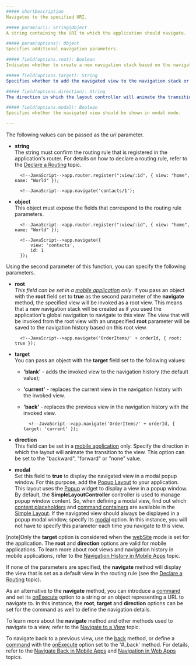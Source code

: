 ```yaml
---
##### shortDescription
Navigates to the specified URI.

##### param(uri): String|Object
A string containing the URI to which the application should navigate.

##### param(options): Object
Specifies additional navigation parameters.

##### field(options.root): Boolean
Indicates whether to create a new navigation stack based on the navigated view.

##### field(options.target): String
Specifies whether to add the navigated view to the navigation stack or replace the current view. The following values are accepted: 'blank' and 'current'.

##### field(options.direction): String
The direction in which the layout controller will animate the transition to show the view. The following values are accepted: 'backward', 'forward' or 'none'.

##### field(options.modal): Boolean
Specifies whether the navigated view should be shown in modal mode.

---
```

The following values can be passed as the *uri* parameter.

- **string**  
    The string must confirm the routing rule that is registered in the application's router. For details on how to declare a routing rule, refer to the [Declare a Routing](/concepts/40%20SPA%20Framework/3%20Navigation%20and%20Routing/1%20Declare%20a%20Routing.md '/Documentation/Guide/SPA_Framework/Navigation_and_Routing/#Declare_a_Routing') topic.  

        <!--JavaScript-->app.router.register(":view/:id", { view: "home", name: "World" });

    <!---->

        <!--JavaScript-->app.navigate('contacts/1');

- **object**  
    This object must expose the fields that correspond to the routing rule parameters.

        <!--JavaScript-->app.router.register(":view/:id", { view: "home", name: "World" });

    <!---->

        <!--JavaScript-->app.navigate({
            view: 'contacts',
            id: 1
        });


Using the second parameter of this function, you can specify the following parameters.

- **root**  
    *This field can be set in a [mobile application](/api-reference/40%20SPA%20Framework/HtmlApplication/1%20Configuration/mode.md '/Documentation/ApiReference/SPA_Framework/HtmlApplication/Configuration/#mode') only*. If you pass an object with the **root** field set to **true** as the second parameter of the **navigate** method, the specified view will be invoked as a root view. This means that a new navigation stack will be created as if you used the application's global navigation to navigate to this view. The view that will be invoked from the root view with an unspecified **root** parameter will be saved to the navigation history based on this root view.

        <!--JavaScript-->app.navigate('OrderItems/' + orderId, { root: true });

- **target**  
    You can pass an object with the **target** field set to the following values:
    - **'blank'** - adds the invoked view to the navigation history (the default value);
    - **'current'** - replaces the current view in the navigation history with the invoked view.
    - **'back'** - replaces the previous view in the navigation history with the invoked view.

            <!--JavaScript-->app.navigate('OrderItems/' + orderId, { target: 'current' });

- **direction**  
    This field can be set in a [mobile application](/api-reference/40%20SPA%20Framework/HtmlApplication/1%20Configuration/mode.md '/Documentation/ApiReference/SPA_Framework/HtmlApplication/Configuration/#mode') only. Specify the direction in which the layout will animate the transition to the view. This option can be set to the "backward", "forward" or "none" value.

- **modal**  
    Set this field to **true** to display the navigated view in a modal popup window. For this purpose, add the [Popup Layout](/concepts/40%20SPA%20Framework/13%20Built-in%20Layouts/45%20Popup%20Layout.md '/Documentation/Guide/SPA_Framework/Built-in_Layouts/#Popup_Layout') to your application. This layout uses the [Popup](/api-reference/10%20UI%20Widgets/dxPopup '/Documentation/ApiReference/UI_Widgets/dxPopup/') widget to display a view in a popup window. By default, the **SimpleLayoutController** controller is used to manage popup window content. So, when defining a modal view, find out which [content placeholders](/concepts/40%20SPA%20Framework/1%20Views%20and%20Layouts/4%20Insert%20View%20into%20Layout.md '/Documentation/Guide/SPA_Framework/Views_and_Layouts/#Insert_View_into_Layout') and [command containers](/concepts/40%20SPA%20Framework/1%20Views%20and%20Layouts/6%20Add%20Commands%20to%20Views.md '/Documentation/Guide/SPA_Framework/Views_and_Layouts/#Add_Commands_to_Views') are available in the [Simple Layout](/concepts/40%20SPA%20Framework/13%20Built-in%20Layouts/4%20Simple%20Layout.md '/Documentation/Guide/SPA_Framework/Built-in_Layouts/#Simple_Layout'). If the navigated view should always be displayed in a popup modal window, specify its [modal](/api-reference/40%20SPA%20Framework/Markup%20Components/dxView/1%20Configuration/modal.md '/Documentation/ApiReference/SPA_Framework/Markup_Components/dxView/Configuration/#modal') option. In this instance, you will not have to specify this parameter each time you navigate to this view.

[note]Only the **target** option is considered when the [webSite](/api-reference/40%20SPA%20Framework/HtmlApplication/1%20Configuration/mode.md '/Documentation/ApiReference/SPA_Framework/HtmlApplication/Configuration/#mode') mode is set for the application. The **root** and **direction** options are valid for mobile applications. To learn more about root views and navigation history in mobile applications, refer to the [Navigation History in Mobile Apps](/concepts/40%20SPA%20Framework/3%20Navigation%20and%20Routing/5%20Navigation%20History%20in%20Mobile%20Apps.md '/Documentation/Guide/SPA_Framework/Navigation_and_Routing/#Navigation_History_in_Mobile_Apps') topic.

If none of the parameters are specified, the **navigate** method will display the view that is set as a default view in the routing rule (see the [Declare a Routing](/concepts/40%20SPA%20Framework/3%20Navigation%20and%20Routing/1%20Declare%20a%20Routing.md '/Documentation/Guide/SPA_Framework/Navigation_and_Routing/#Declare_a_Routing') topic).

As an alternative to the **navigate** method, you can introduce a [command](/api-reference/40%20SPA%20Framework/Markup%20Components/dxCommand '/Documentation/ApiReference/SPA_Framework/Markup_Components/dxCommand/') and set its [onExecute](/api-reference/40%20SPA%20Framework/Markup%20Components/dxCommand/1%20Configuration/onExecute.md '/Documentation/ApiReference/SPA_Framework/Markup_Components/dxCommand/Configuration/#onExecute') option to a string or an object representing a URL to navigate to. In this instance, the **root**, **target** and **direction** options can be set for the command as well to define the navigation details.

To learn more about the **navigate** method and other methods used to navigate to a view, refer to the [Navigate to a View](/concepts/40%20SPA%20Framework/3%20Navigation%20and%20Routing/2%20Navigate%20to%20a%20View.md '/Documentation/Guide/SPA_Framework/Navigation_and_Routing/#Navigate_to_a_View') topic.

To navigate back to a previous view, use the [back](/api-reference/40%20SPA%20Framework/HtmlApplication/3%20Methods/back().md '/Documentation/ApiReference/SPA_Framework/HtmlApplication/Methods/#back') method, or define a [command](/concepts/40%20SPA%20Framework/1%20Views%20and%20Layouts/6%20Add%20Commands%20to%20Views.md '/Documentation/Guide/SPA_Framework/Views_and_Layouts/#Add_Commands_to_Views') with the [onExecute](/api-reference/40%20SPA%20Framework/Markup%20Components/dxCommand/1%20Configuration/onExecute.md '/Documentation/ApiReference/SPA_Framework/Markup_Components/dxCommand/Configuration/#onExecute') option set to the '#_back' method. For details, refer to the [Navigate Back in Mobile Apps](/concepts/40%20SPA%20Framework/3%20Navigation%20and%20Routing/4%20Navigate%20Back%20in%20Mobile%20Apps.md '/Documentation/Guide/SPA_Framework/Navigation_and_Routing/#Navigate_Back_in_Mobile_Apps') and [Navigation in Web Apps](/concepts/40%20SPA%20Framework/3%20Navigation%20and%20Routing/6%20Navigation%20in%20Web%20Apps.md '/Documentation/Guide/SPA_Framework/Navigation_and_Routing/#Navigation_in_Web_Apps') topics.